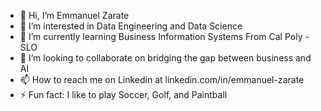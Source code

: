 - 👋 Hi, I’m Emmanuel Zarate
- 👀 I’m interested in Data Engineering and Data Science
- 🌱 I’m currently learning Business Information Systems From Cal Poly - SLO
- 💞️ I’m looking to collaborate on bridging the gap between business and AI 
- 📫 How to reach me on Linkedin at linkedin.com/in/emmanuel-zarate
- ⚡ Fun fact: I like to play Soccer, Golf, and Paintball

<!---
Emzaro805/Emzaro805 is a ✨ special ✨ repository because its `README.md` (this file) appears on your GitHub profile.
You can click the Preview link to take a look at your changes.
--->
